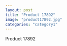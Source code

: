 ```yaml
---
layout: post
title: "Product 17892"
image: "product17892.jpg"
categories: "category1"
---
```

Product 17892
